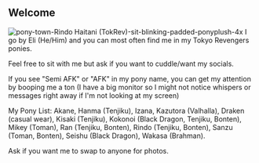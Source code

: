 ## Welcome
![pony-town-Rindo Haitani (TokRev)-sit-blinking-padded-ponyplush-4x](https://github.com/user-attachments/assets/db0ab7e2-2139-45dd-ab1e-a796063ef311)
I go by Eli (He/Him) and you can most often find me in my Tokyo Revengers ponies.

Feel free to sit with me but ask if you want to cuddle/want my socials.

If you see "Semi AFK" or "AFK" in my pony name, you can get my attention by booping me a ton (I have a big monitor so I might not notice whispers or messages right away if I'm not looking at my screen)

My Pony List: Akane, Hanma (Tenjiku), Izana, Kazutora (Valhalla), Draken (casual wear), Kisaki (Tenjiku), Kokonoi (Black Dragon, Tenjiku, Bonten), Mikey (Toman), Ran (Tenjiku, Bonten), Rindo (Tenjiku, Bonten), Sanzu (Toman, Bonten), Seishu (Black Dragon), Wakasa (Brahman).

Ask if you want me to swap to anyone for photos.
